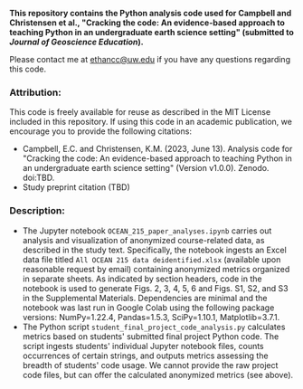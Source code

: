 **This repository contains the Python analysis code used for Campbell and Christensen et al., "Cracking the code: An evidence-based approach to teaching Python in an undergraduate earth science setting" (submitted to _Journal of Geoscience Education_).**

Please contact me at [ethancc@uw.edu](mailto:ethancc@uw.edu) if you have any questions regarding this code.

### Attribution:
This code is freely available for reuse as described in the MIT License included in this repository. If using this code in an academic publication, we encourage you to provide the following citations:
* Campbell, E.C. and Christensen, K.M. (2023, June 13). Analysis code for "Cracking the code: An evidence-based approach to teaching Python in an undergraduate earth science setting" (Version v1.0.0). Zenodo. doi:TBD.
* Study preprint citation (TBD)

### Description:
* The Jupyter notebook `OCEAN_215_paper_analyses.ipynb` carries out analysis and visualization of anonymized course-related data, as described in the study text. Specifically, the notebook ingests an Excel data file titled `All OCEAN 215 data deidentified.xlsx` (available upon reasonable request by email) containing anonymized metrics organized in separate sheets. As indicated by section headers, code in the notebook is used to generate Figs. 2, 3, 4, 5, 6 and Figs. S1, S2, and S3 in the Supplemental Materials. Dependencies are minimal and the notebook was last run in Google Colab using the following package versions: NumPy=1.22.4, Pandas=1.5.3, SciPy=1.10.1, Matplotlib=3.7.1.
* The Python script `student_final_project_code_analysis.py` calculates metrics based on students' submitted final project Python code. The script ingests students' individual Jupyter notebook files, counts occurrences of certain strings, and outputs metrics assessing the breadth of students' code usage. We cannot provide the raw project code files, but can offer the calculated anonymized metrics (see above).
